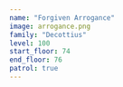 ```yaml
---
name: "Forgiven Arrogance"
image: arrogance.png
family: "Decottius"
level: 100
start_floor: 74
end_floor: 76
patrol: true
---
```

